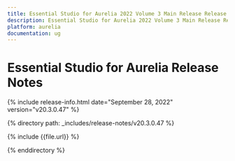 ```yaml
---
title: Essential Studio for Aurelia 2022 Volume 3 Main Release Release Notes  
description: Essential Studio for Aurelia 2022 Volume 3 Main Release Release Notes  
platform: aurelia
documentation: ug
---
```


# Essential Studio for Aurelia  Release Notes  

{% include release-info.html date="September 28, 2022"  version="v20.3.0.47" %} 

{% directory path: _includes/release-notes/v20.3.0.47 %}

{% include {{file.url}} %}

{% enddirectory %}